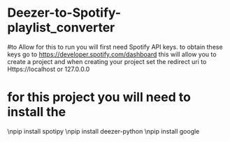 # Deezer-to-Spotify-playlist_converter

#to Allow for this to run you will first need Spotify API keys. to obtain these keys go to https://developer.spotify.com/dashboard
this will allow you to create a project and when creating your project set the redirect uri to Https://localhost or 127.0.0.0

# for this project you will need to install the 
\npip install spotipy
\npip install deezer-python
\npip install google
